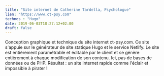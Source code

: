 ```yaml
---
title: "Site internet de Catherine Tardella, Psychologue"
lien: "https://www.ct-psy.com"
technos : "Hugo"
date: 2019-06-03T18:27:12+02:00
draft: false
---
```

Conception graphique et technique du site internet ct-psy.com. Ce site s'appuie sur le générateur de site statique Hugo et le service Netlify. Le site est entièrement paramétrable et éditable par le client et se génère entièrement à chaque modification de son contenu. Ici, pas de bases de données ou de PHP. Résultat : un site internet rapide comme l'éclair et impossible à pirater !
